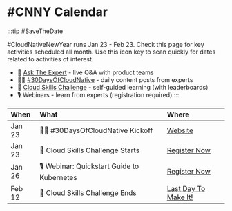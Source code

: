 # #CNNY Calendar

:::tip #SaveTheDate

#CloudNativeNewYear runs Jan 23 - Feb 23. Check this page for key activities scheduled all month. Use this icon key to scan quickly for dates related to activities of interest.

 * 🎤 [Ask The Expert](/New-Year/ate/) - live Q&A with product teams
 * ✍🏽 [#30DaysOfCloudNative](/cnny-2023/) - daily content posts from experts
 * 🎯 [Cloud Skills Challenge](/serverless-september/CloudSkills) - self-guided learning (with leaderboards)
 * 🎙 Webinars - learn from experts (registration required)
:::


| When | What | Where |
|:---|:---|:---|
| Jan 23 | ✍🏽 #30DaysOfCloudNative Kickoff | [Website](https://aka.ms/cnny) |
| Jan 23 | 🎯 Cloud Skills Challenge Starts | [Register Now](https://aka.ms/cnny/challenge)|
| Jan 26 | 🎙 Webinar: Quickstart Guide to Kubernetes | [Register Now](https://info.microsoft.com/ww-landing-a-quickstart-guide-to-kubernetes-concepts.html?lcid=en-us) |
| Feb 12 | 🎯 Cloud Skills Challenge Ends| [Last Day To Make It!](https://aka.ms/cnny/challenge) |

